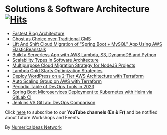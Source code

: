 # Solutions & Software Architecture&nbsp;[![Hits](https://hits.seeyoufarm.com/api/count/incr/badge.svg?url=https%3A%2F%2Fgithub.com%2Fnumerica-ideas%2Fcommunity%2Ftree%2Fmaster%2Farchitecture&count_bg=%2379C83D&title_bg=%23555555&icon=&icon_color=%23E7E7E7&title=hits&edge_flat=false)](https://numericaideas.com/)

- [Fastest Blog Architecture](https://blog.numericaideas.com/fastest-blog-architecture)
- [Ghost as Choice over Traditional CMS](https://blog.numericaideas.com/ghost-as-choice-over-traditional-cms)
- [Lift And Shift Cloud Migration of "Spring Boot + MySQL" App Using AWS ElasticBeanstalk](../aws/springboot-migration-elasticbeanstalk)
- [Build a Serverless App with AWS Lambda, S3, DynamoDB and Python](../aws/building-a-serverless-web-application)
- [Scalability Types in Software Architecture](./scalability-types-in-software-architecture/)
- [Multipurpose Cloud Migration Strategy for NodeJS Projects](https://blog.numericaideas.com/multipurpose-cloud-migration-nodejs)
- [Lambda Cold Starts Optimization Strategies](https://blog.numericaideas.com/lambda-cold-starts-optimization-strategies)
- [Deploy WordPress on a 2-Tier AWS Architecture with Terraform](../terraform/deploy-wordpress-2tier-aws-architecture-with-terraform)
- [Auto Scaling Group on AWS with Terraform](../terraform/auto-scaling-group-on-aws-with-terraform)
- [Periodic Table of DevOps Tools in 2023](https://blog.numericaideas.com/devops-periodic-table#unlocking-efficiency-with-devops-tools)
- [Spring Boot Microservices Deployment to Kubernetes with Helm via GitLab CI](../kubernetes/spring-microservice-deployment-gitlab-helm)
- [Jenkins VS GitLab: DevOps Comparison](https://blog.numericaideas.com/jenkins-vs-gitlab-devops-comparison)

Click [here](https://www.youtube.com/@numericaideas/channels?sub_confirmation=1) to subscribe to our **YouTube channels (En & Fr)** and be notified about future Workshops and Events.

By [NumericaIdeas Network](https://numericaideas.com)
